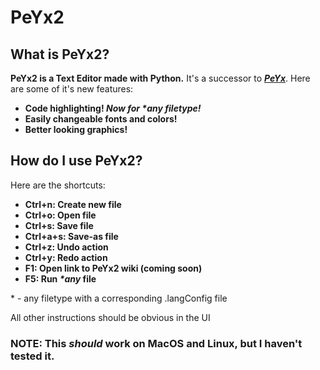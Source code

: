 # **PeYx2**

## **What is PeYx2?**
**PeYx2 is a Text Editor made with Python.**
It's a successor to [***PeYx***](https://github.com/Uralstech/PeYx). Here are some of it's new features:
- **Code highlighting! *Now for \*any filetype!***
- **Easily changeable fonts and colors!**
- **Better looking graphics!**

## **How do I use PeYx2?**
Here are the shortcuts:
- **Ctrl+n: Create new file**
- **Ctrl+o: Open file**
- **Ctrl+s: Save file**
- **Ctrl+a+s: Save-as file**
- **Ctrl+z: Undo action**
- **Ctrl+y: Redo action**
- **F1: Open link to PeYx2 wiki (coming soon)**
- **F5: Run *\*any* file**

\* - any filetype with a corresponding .langConfig file

All other instructions should be obvious in the UI
### NOTE: **This *should* work on MacOS and Linux, but I haven't tested it.**
